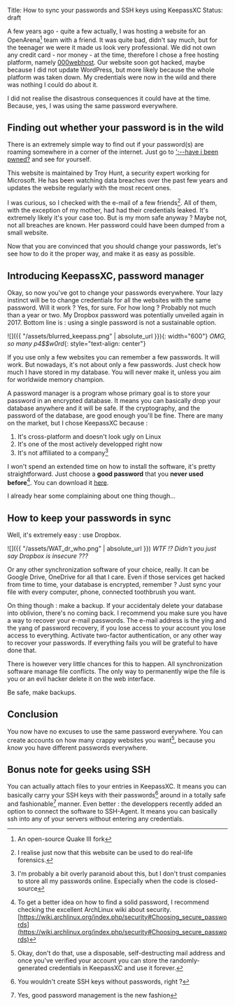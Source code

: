 Title: How to sync your passwords and SSH keys using KeepassXC
Status: draft

A few years ago - quite a few actually, I was hosting a website for an OpenArena[^1] team with a friend. It was quite bad, didn't say much, but for the teenager we were it made us look very professional. We did not own any credit card - nor money - at the time, therefore I chose a free hosting platform, namely [000webhost](https://fr.000webhost.com/). Our website soon got hacked, maybe because I did not update WordPress, but more likely because the whole platform was taken down. My credentials were now in the wild and there was nothing I could do about it.

I did not realise the disastrous consequences it could have at the time. Because, yes, I was using the same password everywhere.

## Finding out whether your password is in the wild

There is an extremely simple way to find out if your password(s) are roaming somewhere in a corner of the internet. Just go to [  ';--have i been pwned?](https://haveibeenpwned.com/) and see for yourself.

This website is maintained by Troy Hunt, a security expert working for Microsoft. He has been watching data breaches over the past few years and updates the website regularly with the most recent ones.

I was curious, so I checked with the e-mail of a few friends[^2]. All of them, with the exception of my mother, had had their credentials leaked. It's extremely likely it's your case too. But is my mom safe anyway ? Maybe not, not all breaches are known. Her password could have been dumped from a small website. 

Now that you are convinced that you should change your passwords, let's see how to do it the proper way, and make it as easy as possible.

## Introducing KeepassXC, password manager

Okay, so now you've got to change your passwords everywhere. Your lazy instinct will be to change credentials for all the websites with the same password. Will it work ? Yes, for sure. For how long ? Probably not much than a year or two. My Dropbox password was potentially unveiled again in 2017. Bottom line is : using a single password is not a sustainable option.

![]({{ "/assets/blurred_keepass.png" | absolute_url }}){: width="600"}
*OMG, so many p4$$w0rd*{: style="text-align: center"}

If you use only a few websites you can remember a few passwords. It will work. But nowadays, it's not about only a few passwords. Just check how much I have stored in my database. You will never make it, unless you aim for worldwide memory champion.

A password manager is a program whose primary goal is to store your password in an encrypted database. It means you can basically drop your database anywhere and it will be safe. If the cryptography, and the password of the database, are good enough you'll be fine. There are many on the market, but I chose KeepassXC because :
1. It's cross-platform and doesn't look ugly on Linux
2. It's one of the most actively developped right now
3. It's not affiliated to a company[^3]

I won't spend an extended time on how to install the software, it's pretty straightforward. Just choose a **good password** that you **never used before**[^4]. You can download it [here](https://keepassxc.org/).

I already hear some complaining about one thing though...

## How to keep your passwords in sync

Well, it's extremely easy : use Dropbox.

![]({{ "/assets/WAT_dr_who.png" | absolute_url }})
*WTF !? Didn't you just say Dropbox is insecure ???*

Or any other synchronization software of your choice, really. It can be Google Drive, OneDrive for all that I care. Even if those services get hacked from time to time, your database is encrypted, remember ? Just sync your file with every computer, phone, connected toothbrush you want.

On thing though : make a backup. If your accidentaly delete your database into oblivion, there's no coming back. I recommend you make sure you have a way to recover your e-mail passwords. The e-mail address is the ying and the yang of password recovery, if you lose access to your account you lose access to everything. Activate two-factor authentication, or any other way to recover your passwords. If everything fails you will be grateful to have done that.

There is however very little chances for this to happen. All synchronization software manage file conflicts. The only way to permanently wipe the file is you or an evil hacker delete it on the web interface.

Be safe, make backups.

## Conclusion

You now have no excuses to use the same password everywhere. You can create accounts on how many crappy websites you want[^5], because you *know* you have different passwords everywhere.

## Bonus note for geeks using SSH

You can actually attach files to your entries in KeepassXC. It means you can basically carry your SSH keys with their passwords[^6] around in a totally safe and fashionable[^7] manner. Even better : the developpers recently added an option to connect the software to SSH-Agent. It means you can basically ssh into any of your servers without entering any credentials.

[^1]: An open-source Quake III fork
[^2]: I realise just now that this website can be used to do real-life forensics.
[^3]: I'm probably a bit overly paranoid about this, but I don't trust companies to store all my passwords online. Especially when the code is closed-source
[^4]: To get a better idea on how to find a solid password, I recommend checking the excellent ArchLinux wiki about security. [https://wiki.archlinux.org/index.php/security#Choosing_secure_passwords](https://wiki.archlinux.org/index.php/security#Choosing_secure_passwords)
[^5]: Okay, don't do that, use a disposable, self-destructing mail address and once you've verified your account you can store the randomly-generated credentials in KeepassXC and use it forever.
[^6]: You wouldn't create SSH keys without passwords, right ?
[^7]: Yes, good password management is the new fashion
